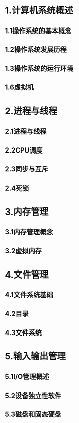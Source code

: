 # 1.计算机系统概述

## 1.1操作系统的基本概念



## 1.2操作系统发展历程



## 1.3操作系统的运行环境



## 1.6虚拟机



# 2.进程与线程

## 2.1进程与线程





## 2.2CPU调度



## 2.3同步与互斥





## 2.4死锁



# 3.内存管理

## 3.1内存管理概念





## 3.2虚拟内存



# 4.文件管理

## 4.1文件系统基础



## 4.2目录



## 4.3文件系统



# 5.输入输出管理

## 5.1I/O管理概述



## 5.2设备独立性软件



## 5.3磁盘和固态硬盘